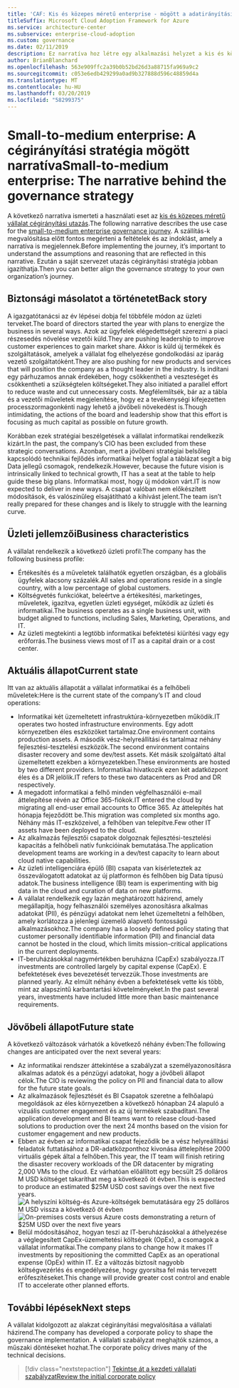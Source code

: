 ```yaml
---
title: 'CAF: Kis és közepes méretű enterprise - mögött a adatirányítási stratégia a narratíva'
titleSuffix: Microsoft Cloud Adoption Framework for Azure
ms.service: architecture-center
ms.subservice: enterprise-cloud-adoption
ms.custom: governance
ms.date: 02/11/2019
description: Ez narratíva hoz létre egy alkalmazási helyzet a kis és közepes méretű vállalat cégirányítási útra.
author: BrianBlanchard
ms.openlocfilehash: 563e909ffc2a39b0b52bd26d3a88715fa969a9c2
ms.sourcegitcommit: c053e6edb429299a0ad9b327888d596c48859d4a
ms.translationtype: MT
ms.contentlocale: hu-HU
ms.lasthandoff: 03/20/2019
ms.locfileid: "58299375"
---
```

# <a name="small-to-medium-enterprise-the-narrative-behind-the-governance-strategy"></a><span data-ttu-id="5cb7e-103">Small-to-medium enterprise: A cégirányítási stratégia mögött narratíva</span><span class="sxs-lookup"><span data-stu-id="5cb7e-103">Small-to-medium enterprise: The narrative behind the governance strategy</span></span>

<span data-ttu-id="5cb7e-104">A következő narratíva ismerteti a használati eset az [kis és közepes méretű vállalat cégirányítási utazás](./overview.md).</span><span class="sxs-lookup"><span data-stu-id="5cb7e-104">The following narrative describes the use case for the [small-to-medium enterprise governance journey](./overview.md).</span></span> <span data-ttu-id="5cb7e-105">A szállítás-k megvalósítása előtt fontos megérteni a feltételek és az indoklást, amely a narratíva is megjelennek.</span><span class="sxs-lookup"><span data-stu-id="5cb7e-105">Before implementing the journey, it’s important to understand the assumptions and reasoning that are reflected in this narrative.</span></span> <span data-ttu-id="5cb7e-106">Ezután a saját szervezet utazás cégirányítási stratégia jobban igazíthatja.</span><span class="sxs-lookup"><span data-stu-id="5cb7e-106">Then you can better align the governance strategy to your own organization’s journey.</span></span>

## <a name="back-story"></a><span data-ttu-id="5cb7e-107">Biztonsági másolatot a történetet</span><span class="sxs-lookup"><span data-stu-id="5cb7e-107">Back story</span></span>

<span data-ttu-id="5cb7e-108">A igazgatótanácsi az év lépései dobja fel többféle módon az üzleti terveket.</span><span class="sxs-lookup"><span data-stu-id="5cb7e-108">The board of directors started the year with plans to energize the business in several ways.</span></span> <span data-ttu-id="5cb7e-109">Azok az ügyfelek elégedettségét szerezni a piaci részesedés növelése vezetői küld.</span><span class="sxs-lookup"><span data-stu-id="5cb7e-109">They are pushing leadership to improve customer experiences to gain market share.</span></span> <span data-ttu-id="5cb7e-110">Akkor is küld új termékek és szolgáltatások, amelyek a vállalat fog elhelyezése gondolkodási az iparág vezető szolgáltatóként.</span><span class="sxs-lookup"><span data-stu-id="5cb7e-110">They are also pushing for new products and services that will position the company as a thought leader in the industry.</span></span> <span data-ttu-id="5cb7e-111">Is indítani egy párhuzamos annak érdekében, hogy csökkentheti a veszteséget és csökkentheti a szükségtelen költségeket.</span><span class="sxs-lookup"><span data-stu-id="5cb7e-111">They also initiated a parallel effort to reduce waste and cut unnecessary costs.</span></span> <span data-ttu-id="5cb7e-112">Megfélemlítsék, bár az a tábla és a vezetői műveletek megjelenítése, hogy ez a tevékenységi kifejezetten processzormagonkénti nagy lehető a jövőbeli növekedést is.</span><span class="sxs-lookup"><span data-stu-id="5cb7e-112">Though intimidating, the actions of the board and leadership show that this effort is focusing as much capital as possible on future growth.</span></span>

<span data-ttu-id="5cb7e-113">Korábban ezek stratégiai beszélgetések a vállalat informatikai rendelkezik kizárt.</span><span class="sxs-lookup"><span data-stu-id="5cb7e-113">In the past, the company’s CIO has been excluded from these strategic conversations.</span></span> <span data-ttu-id="5cb7e-114">Azonban, mert a jövőbeni stratégiai belsőleg kapcsolódó technikai fejlődés informatikai helyet foglal a táblázat segít a big Data jellegű csomagok, rendelkezik.</span><span class="sxs-lookup"><span data-stu-id="5cb7e-114">However, because the future vision is intrinsically linked to technical growth, IT has a seat at the table to help guide these big plans.</span></span> <span data-ttu-id="5cb7e-115">Informatikai most, hogy új módokon várt.</span><span class="sxs-lookup"><span data-stu-id="5cb7e-115">IT is now expected to deliver in new ways.</span></span> <span data-ttu-id="5cb7e-116">A csapat valóban nem előkészített módosítások, és valószínűleg elsajátítható a kihívást jelent.</span><span class="sxs-lookup"><span data-stu-id="5cb7e-116">The team isn’t really prepared for these changes and is likely to struggle with the learning curve.</span></span>

## <a name="business-characteristics"></a><span data-ttu-id="5cb7e-117">Üzleti jellemzői</span><span class="sxs-lookup"><span data-stu-id="5cb7e-117">Business characteristics</span></span>

<span data-ttu-id="5cb7e-118">A vállalat rendelkezik a következő üzleti profil:</span><span class="sxs-lookup"><span data-stu-id="5cb7e-118">The company has the following business profile:</span></span>

- <span data-ttu-id="5cb7e-119">Értékesítés és a műveletek találhatók egyetlen országban, és a globális ügyfelek alacsony százalék.</span><span class="sxs-lookup"><span data-stu-id="5cb7e-119">All sales and operations reside in a single country, with a low percentage of global customers.</span></span>
- <span data-ttu-id="5cb7e-120">Költségvetés funkciókat, beleértve a értékesítési, marketinges, műveletek, igazítva, egyetlen üzleti egységet, működik az üzleti és informatikai.</span><span class="sxs-lookup"><span data-stu-id="5cb7e-120">The business operates as a single business unit, with budget aligned to functions, including Sales, Marketing, Operations, and IT.</span></span>
- <span data-ttu-id="5cb7e-121">Az üzleti megtekinti a legtöbb informatikai befektetési kiürítési vagy egy erőforrás.</span><span class="sxs-lookup"><span data-stu-id="5cb7e-121">The business views most of IT as a capital drain or a cost center.</span></span>

## <a name="current-state"></a><span data-ttu-id="5cb7e-122">Aktuális állapot</span><span class="sxs-lookup"><span data-stu-id="5cb7e-122">Current state</span></span>

<span data-ttu-id="5cb7e-123">Itt van az aktuális állapotát a vállalat informatikai és a felhőbeli műveletek:</span><span class="sxs-lookup"><span data-stu-id="5cb7e-123">Here is the current state of the company’s IT and cloud operations:</span></span>

- <span data-ttu-id="5cb7e-124">Informatikai két üzemeltetett infrastruktúra-környezetben működik.</span><span class="sxs-lookup"><span data-stu-id="5cb7e-124">IT operates two hosted infrastructure environments.</span></span> <span data-ttu-id="5cb7e-125">Egy adott környezetben éles eszközöket tartalmaz.</span><span class="sxs-lookup"><span data-stu-id="5cb7e-125">One environment contains production assets.</span></span> <span data-ttu-id="5cb7e-126">A második vész-helyreállítási és tartalmaz néhány fejlesztési-tesztelési eszközök.</span><span class="sxs-lookup"><span data-stu-id="5cb7e-126">The second environment contains disaster recovery and some dev/test assets.</span></span> <span data-ttu-id="5cb7e-127">Két másik szolgáltató által üzemeltetett ezekben a környezetekben.</span><span class="sxs-lookup"><span data-stu-id="5cb7e-127">These environments are hosted by two different providers.</span></span> <span data-ttu-id="5cb7e-128">Informatikai hivatkozik ezen két adatközpont éles és a DR jelölik.</span><span class="sxs-lookup"><span data-stu-id="5cb7e-128">IT refers to these two datacenters as Prod and DR respectively.</span></span>
- <span data-ttu-id="5cb7e-129">A megadott informatikai a felhő minden végfelhasználói e-mail áttelepítése révén az Office 365-fiókok.</span><span class="sxs-lookup"><span data-stu-id="5cb7e-129">IT entered the cloud by migrating all end-user email accounts to Office 365.</span></span> <span data-ttu-id="5cb7e-130">Az áttelepítés hat hónapja fejeződött be.</span><span class="sxs-lookup"><span data-stu-id="5cb7e-130">This migration was completed six months ago.</span></span> <span data-ttu-id="5cb7e-131">Néhány más IT-eszközeivel, a felhőben van telepítve.</span><span class="sxs-lookup"><span data-stu-id="5cb7e-131">Few other IT assets have been deployed to the cloud.</span></span>
- <span data-ttu-id="5cb7e-132">Az alkalmazás fejlesztői csapatok dolgoznak fejlesztési-tesztelési kapacitás a felhőbeli natív funkcióinak bemutatása.</span><span class="sxs-lookup"><span data-stu-id="5cb7e-132">The application development teams are working in a dev/test capacity to learn about cloud native capabilities.</span></span>
- <span data-ttu-id="5cb7e-133">Az üzleti intelligenciára épülő (BI) csapata van kísérleteztek az összeválogatott adatokat az új platformon és felhőben big Data típusú adatok.</span><span class="sxs-lookup"><span data-stu-id="5cb7e-133">The business intelligence (BI) team is experimenting with big data in the cloud and curation of data on new platforms.</span></span>
- <span data-ttu-id="5cb7e-134">A vállalat rendelkezik egy lazán meghatározott házirend, amely megállapítja, hogy felhasználói személyes azonosításra alkalmas adatokat (PII), és pénzügyi adatokat nem lehet üzemeltetni a felhőben, amely korlátozza a jelenlegi üzemelő alapvető fontosságú alkalmazásokhoz.</span><span class="sxs-lookup"><span data-stu-id="5cb7e-134">The company has a loosely defined policy stating that customer personally identifiable information (PII) and financial data cannot be hosted in the cloud, which limits mission-critical applications in the current deployments.</span></span>
- <span data-ttu-id="5cb7e-135">IT-beruházásokkal nagymértékben beruházna (CapEx) szabályozza.</span><span class="sxs-lookup"><span data-stu-id="5cb7e-135">IT investments are controlled largely by capital expense (CapEx).</span></span> <span data-ttu-id="5cb7e-136">E befektetések éves bevezetését tervezzük.</span><span class="sxs-lookup"><span data-stu-id="5cb7e-136">Those investments are planned yearly.</span></span> <span data-ttu-id="5cb7e-137">Az elmúlt néhány évben a befektetések vette kis több, mint az alapszintű karbantartási követelményeket.</span><span class="sxs-lookup"><span data-stu-id="5cb7e-137">In the past several years, investments have included little more than basic maintenance requirements.</span></span>

## <a name="future-state"></a><span data-ttu-id="5cb7e-138">Jövőbeli állapot</span><span class="sxs-lookup"><span data-stu-id="5cb7e-138">Future state</span></span>

<span data-ttu-id="5cb7e-139">A következő változások várhatók a következő néhány évben:</span><span class="sxs-lookup"><span data-stu-id="5cb7e-139">The following changes are anticipated over the next several years:</span></span>

- <span data-ttu-id="5cb7e-140">Az informatikai rendszer áttekintése a szabályzat a személyazonosításra alkalmas adatok és a pénzügyi adatokat, hogy a jövőbeli állapot célok.</span><span class="sxs-lookup"><span data-stu-id="5cb7e-140">The CIO is reviewing the policy on PII and financial data to allow for the future state goals.</span></span>
- <span data-ttu-id="5cb7e-141">Az alkalmazások fejlesztését és BI Csapatok szeretne a felhőalapú megoldások az éles környezetben a következő hónapban 24 alapuló a vizuális customer engagement és az új termékek szabadítani.</span><span class="sxs-lookup"><span data-stu-id="5cb7e-141">The application development and BI teams want to release cloud-based solutions to production over the next 24 months based on the vision for customer engagement and new products.</span></span>
- <span data-ttu-id="5cb7e-142">Ebben az évben az informatikai csapat fejeződik be a vész helyreállítási feladatok futtatásához a DR-adatközponthoz kivonása áttelepítése 2000 virtuális gépek által a felhőben.</span><span class="sxs-lookup"><span data-stu-id="5cb7e-142">This year, the IT team will finish retiring the disaster recovery workloads of the DR datacenter by migrating 2,000 VMs to the cloud.</span></span> <span data-ttu-id="5cb7e-143">Ez várhatóan előállított egy becsült 25 dolláros M USD költséget takaríthat meg a következő öt évben.</span><span class="sxs-lookup"><span data-stu-id="5cb7e-143">This is expected to produce an estimated $25M USD cost savings over the next five years.</span></span>
    <span data-ttu-id="5cb7e-144">![A helyszíni költség-és Azure-költségek bemutatására egy 25 dolláros M USD vissza a következő öt évben](../../../_images/governance/calculator-small-to-medium-enterprise.png)</span><span class="sxs-lookup"><span data-stu-id="5cb7e-144">![On-premises costs versus Azure costs demonstrating a return of $25M USD over the next five years](../../../_images/governance/calculator-small-to-medium-enterprise.png)</span></span>
- <span data-ttu-id="5cb7e-145">Belül módosításához, hogyan teszi az IT-beruházásokkal a áthelyezése a véglegesített CapEx-üzemeltetési költségek (OpEx), a csomagok a vállalat informatikai.</span><span class="sxs-lookup"><span data-stu-id="5cb7e-145">The company plans to change how it makes IT investments by repositioning the committed CapEx as an operational expense (OpEx) within IT.</span></span> <span data-ttu-id="5cb7e-146">Ez a változás biztosít nagyobb költségvezérlés és engedélyezése, hogy gyorsítsa fel más tervezett erőfeszítéseket.</span><span class="sxs-lookup"><span data-stu-id="5cb7e-146">This change will provide greater cost control and enable IT to accelerate other planned efforts.</span></span>

## <a name="next-steps"></a><span data-ttu-id="5cb7e-147">További lépések</span><span class="sxs-lookup"><span data-stu-id="5cb7e-147">Next steps</span></span>

<span data-ttu-id="5cb7e-148">A vállalat kidolgozott az alakzat cégirányítási megvalósítása a vállalati házirend.</span><span class="sxs-lookup"><span data-stu-id="5cb7e-148">The company has developed a corporate policy to shape the governance implementation.</span></span> <span data-ttu-id="5cb7e-149">A vállalati szabályzat meghajtók számos, a műszaki döntéseket hozhat.</span><span class="sxs-lookup"><span data-stu-id="5cb7e-149">The corporate policy drives many of the technical decisions.</span></span>

> [!div class="nextstepaction"]
> [<span data-ttu-id="5cb7e-150">Tekintse át a kezdeti vállalati szabályzat</span><span class="sxs-lookup"><span data-stu-id="5cb7e-150">Review the initial corporate policy</span></span>](./initial-corporate-policy.md)
